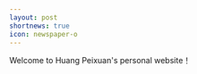 ```yaml
---
layout: post
shortnews: true
icon: newspaper-o
---
```


Welcome to Huang Peixuan's personal website！

